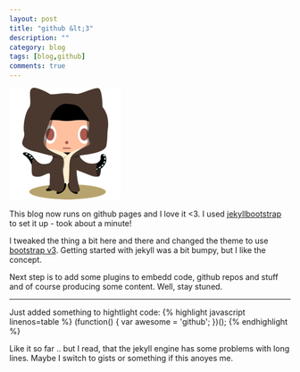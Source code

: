 ```yaml
---
layout: post
title: "github &lt;3"
description: ""
category: blog
tags: [blog,github]
comments: true
---
```


[jekyllbootstrap]: http://jekyllbootstrap.com/usage/jekyll-quick-start.html
[bootstrap]: http://getbootstrap.com/

![github](assets/public/img/octobiwan.png "Octobiwan")

This blog now runs on github pages and I love it &lt;3.
I used [jekyllbootstrap] to set it up - took about a minute!

I tweaked the thing a bit here and there and changed the theme
to use [bootstrap v3][bootstrap]. Getting started with jekyll was a bit bumpy,
but I like the concept. 

Next step is to add some plugins to embedd code, github repos and stuff and of course
producing some content. Well, stay stuned.

---

Just added something to hightlight code:
{% highlight javascript linenos=table %}
(function() {
  var awesome = 'github';
})();
{% endhighlight %}

Like it so far .. but I read, that the jekyll engine has some problems with long lines.
Maybe I switch to gists or something if this anoyes me.